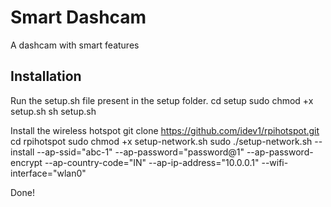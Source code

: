 # Smart Dashcam
A dashcam with smart features


## Installation
Run the setup.sh file present in the setup folder.
cd setup
sudo chmod +x setup.sh
sh setup.sh

Install the wireless hotspot
git clone https://github.com/idev1/rpihotspot.git
cd rpihotspot
sudo chmod +x setup-network.sh 
sudo ./setup-network.sh --install --ap-ssid="abc-1" --ap-password="password@1" --ap-password-encrypt 
--ap-country-code="IN" --ap-ip-address="10.0.0.1" --wifi-interface="wlan0"

Done!

